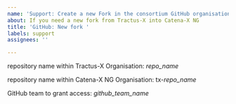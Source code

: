 ```yaml
---
name: 'Support: Create a new Fork in the consortium GitHub organisation'
about: If you need a new fork from Tractus-X into Catena-X NG
title: 'GitHub: New fork '
labels: support
assignees: ''

---
```


repository name within Tractus-X Organisation: 
*repo_name*

repository name within Catena-X NG Organisation: 
tx-*repo_name*

GitHub team to grant access: 
*github_team_name*
